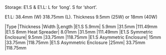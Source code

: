 Storage: 
E1.S & E1.L: L for ‘long’. S for ‘short’. 

E1.L: 38.4mm (W)	318.75mm (L). Thickness 9.5mm (25W) or 18mm (40W)

|Type |Thickness	|Width	|Length
|E1.S 5.9mm|	5.9mm	|31.5mm	|111.49mm
|E1.S 8mm Heat Spreader|	8.01mm	|31.5mm	|111.49mm
|E1.S Symmetric Enclosure|	9.5mm	|33.75mm	|118.75mm
|E1.S Asymmetric Enclosure|	15mm	|33.75mm	|118.75mm
|E1.S Asymmetric Enclosure	|25mm|	33.75mm	|118.75mm
